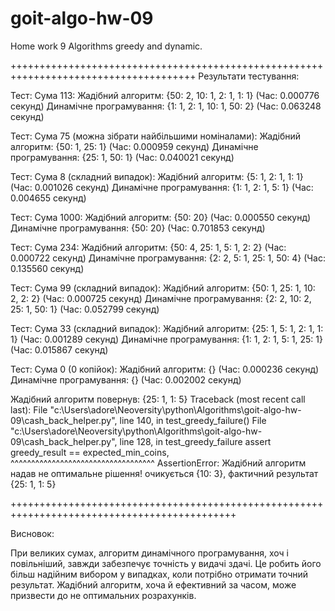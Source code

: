 # goit-algo-hw-09
Home work 9 Algorithms greedy and dynamic.

++++++++++++++++++++++++++++++++++++++++++++++++++++++++++++++++++++++++++++++++++++++
Результати тестування:

Тест: Сума 113:
  Жадібний алгоритм: {50: 2, 10: 1, 2: 1, 1: 1} (Час: 0.000776 секунд)
  Динамічне програмування: {1: 1, 2: 1, 10: 1, 50: 2} (Час: 0.063248 секунд)

Тест: Сума 75 (можна зібрати найбільшими номіналами):
  Жадібний алгоритм: {50: 1, 25: 1} (Час: 0.000959 секунд)
  Динамічне програмування: {25: 1, 50: 1} (Час: 0.040021 секунд)

Тест: Сума 8 (складний випадок):
  Жадібний алгоритм: {5: 1, 2: 1, 1: 1} (Час: 0.001026 секунд)
  Динамічне програмування: {1: 1, 2: 1, 5: 1} (Час: 0.004655 секунд)

Тест: Сума 1000:
  Жадібний алгоритм: {50: 20} (Час: 0.000550 секунд)
  Динамічне програмування: {50: 20} (Час: 0.701853 секунд)

Тест: Сума 234:
  Жадібний алгоритм: {50: 4, 25: 1, 5: 1, 2: 2} (Час: 0.000722 секунд)
  Динамічне програмування: {2: 2, 5: 1, 25: 1, 50: 4} (Час: 0.135560 секунд)

Тест: Сума 99 (складний випадок):
  Жадібний алгоритм: {50: 1, 25: 1, 10: 2, 2: 2} (Час: 0.000725 секунд)
  Динамічне програмування: {2: 2, 10: 2, 25: 1, 50: 1} (Час: 0.052799 секунд)

Тест: Сума 33 (складний випадок):
  Жадібний алгоритм: {25: 1, 5: 1, 2: 1, 1: 1} (Час: 0.001289 секунд)
  Динамічне програмування: {1: 1, 2: 1, 5: 1, 25: 1} (Час: 0.015867 секунд)

Тест: Сума 0 (0 копійок):
  Жадібний алгоритм: {} (Час: 0.000236 секунд)
  Динамічне програмування: {} (Час: 0.002002 секунд)


Жадібний алгоритм повернув: {25: 1, 1: 5}
Traceback (most recent call last):
  File "c:\Users\adore\Neoversity\python\Algorithms\goit-algo-hw-09\cash_back_helper.py", line 140, in <module>
    test_greedy_failure()
  File "c:\Users\adore\Neoversity\python\Algorithms\goit-algo-hw-09\cash_back_helper.py", line 128, in test_greedy_failure
    assert greedy_result == expected_min_coins, \
           ^^^^^^^^^^^^^^^^^^^^^^^^^^^^^^^^^^^
AssertionError: Жадібний алгоритм надав не оптимальне рішення! очикується {10: 3}, фактичний результат {25: 1, 1: 5}

+++++++++++++++++++++++++++++++++++++++++++++++++++++++++++++++++++++++++++++++++++++++++++++

Висновок:

При великих сумах, алгоритм динамічного програмування, хоч і повільніший, завжди забезпечує точність у видачі здачі. Це робить його більш надійним вибором у випадках, коли потрібно отримати точний результат.
Жадібний алгоритм, хоча й ефективний за часом, може призвести до не оптимальних розрахунків.
